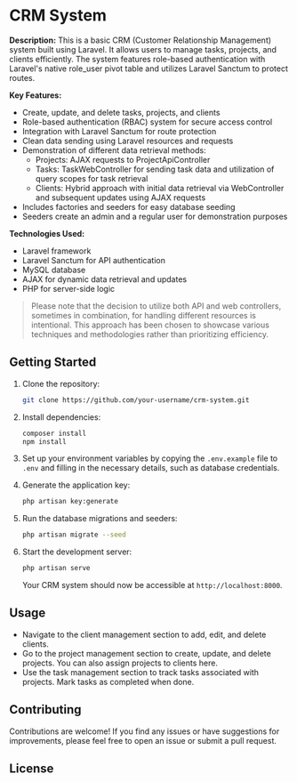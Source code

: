 # CRM System

**Description:**
This is a basic CRM (Customer Relationship Management) system built using Laravel. It allows users to manage tasks, projects, and clients efficiently. The system features role-based authentication with Laravel's native role_user pivot table and utilizes Laravel Sanctum to protect routes.

**Key Features:**
- Create, update, and delete tasks, projects, and clients
- Role-based authentication (RBAC) system for secure access control
- Integration with Laravel Sanctum for route protection
- Clean data sending using Laravel resources and requests
- Demonstration of different data retrieval methods:
    - Projects: AJAX requests to ProjectApiController
    - Tasks: TaskWebController for sending task data and utilization of query scopes for task retrieval
    - Clients: Hybrid approach with initial data retrieval via WebController and subsequent updates using AJAX requests
- Includes factories and seeders for easy database seeding
- Seeders create an admin and a regular user for demonstration purposes

**Technologies Used:**
- Laravel framework
- Laravel Sanctum for API authentication
- MySQL database
- AJAX for dynamic data retrieval and updates
- PHP for server-side logic

> Please note that the decision to utilize both API and web controllers, sometimes in combination, for handling different resources is intentional. This approach has been chosen to showcase various techniques and methodologies rather than prioritizing efficiency.

## Getting Started

1. Clone the repository:

   ```bash
   git clone https://github.com/your-username/crm-system.git
   ```

2. Install dependencies:

   ```bash
   composer install
   npm install
   ```

3. Set up your environment variables by copying the `.env.example` file to `.env` and filling in the necessary details, such as database credentials.

4. Generate the application key:

   ```bash
   php artisan key:generate
   ```

5. Run the database migrations and seeders:

   ```bash
   php artisan migrate --seed
   ```

6. Start the development server:

   ```bash
   php artisan serve
   ```

   Your CRM system should now be accessible at `http://localhost:8000`.

## Usage

- Navigate to the client management section to add, edit, and delete clients.
- Go to the project management section to create, update, and delete projects. You can also assign projects to clients here.
- Use the task management section to track tasks associated with projects. Mark tasks as completed when done.

## Contributing

Contributions are welcome! If you find any issues or have suggestions for improvements, please feel free to open an issue or submit a pull request.

## License


